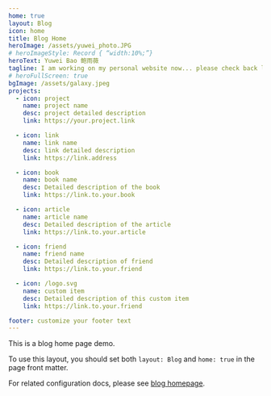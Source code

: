```yaml
---
home: true
layout: Blog
icon: home
title: Blog Home
heroImage: /assets/yuwei_photo.JPG
# heroImageStyle: Record { “width:10%;”}
heroText: Yuwei Bao 鲍雨薇
tagline: I am working on my personal website now... please check back later for some real contents.
# heroFullScreen: true
bgImage: /assets/galaxy.jpeg
projects:
  - icon: project
    name: project name
    desc: project detailed description
    link: https://your.project.link

  - icon: link
    name: link name
    desc: link detailed description
    link: https://link.address

  - icon: book
    name: book name
    desc: Detailed description of the book
    link: https://link.to.your.book

  - icon: article
    name: article name
    desc: Detailed description of the article
    link: https://link.to.your.article

  - icon: friend
    name: friend name
    desc: Detailed description of friend
    link: https://link.to.your.friend

  - icon: /logo.svg
    name: custom item
    desc: Detailed description of this custom item
    link: https://link.to.your.friend

footer: customize your footer text
---
```


This is a blog home page demo.

To use this layout, you should set both `layout: Blog` and `home: true` in the page front matter.

For related configuration docs, please see [blog homepage](https://vuepress-theme-hope.github.io/v2/guide/blog/home/).

<style>
.hero-image {
  display: inline-block;
  border-radius: 50%;
  /* width: 200px;
  height: 200px; */
  background-size: cover;
}
</style>